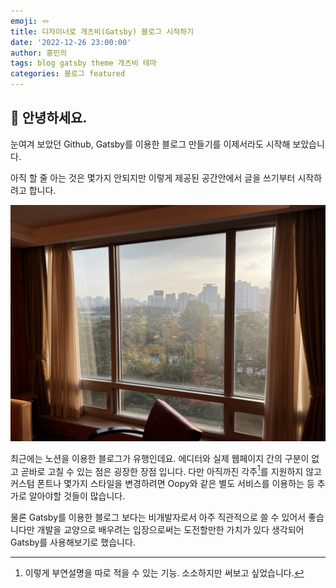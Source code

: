 ```yaml
---
emoji: 🪢
title: 디자이너로 개츠비(Gatsby) 블로그 시작하기
date: '2022-12-26 23:00:00'
author: 홍민의
tags: blog gatsby theme 개츠비 테마
categories: 블로그 featured
---
```


## 👋 안녕하세요.

눈여겨 보았던 Github, Gatsby를 이용한 블로그 만들기를 이제서라도 시작해 보았습니다.

아직 할 줄 아는 것은 몇가지 안되지만 이렇게 제공된 공간안에서 글을 쓰기부터 시작하려고 합니다.

![여의도 메리어트](IMG_2123.jpg)

최근에는 노션을 이용한 블로그가 유행인데요. 에디터와 실제 웹페이지 간의 구분이 없고 곧바로 고칠 수 있는 점은 굉장한 장점 입니다. 다만 아직까진 각주[^1]를 지원하지 않고 커스텀 폰트나 몇가지 스타일을 변경하려면 Oopy와 같은 별도 서비스를 이용하는 등 추가로 알아야할 것들이 많습니다.

물론 Gatsby를 이용한 블로그 보다는 비개발자로서 아주 직관적으로 쓸 수 있어서 좋습니다만 개발을 교양으로 배우려는 입장으로써는 도전할만한 가치가 있다 생각되어 Gatsby를 사용해보기로 했습니다.



[^1]: 이렇게 부연설명을 따로 적을 수 있는 기능. 소소하지만 써보고 싶었습니다.
